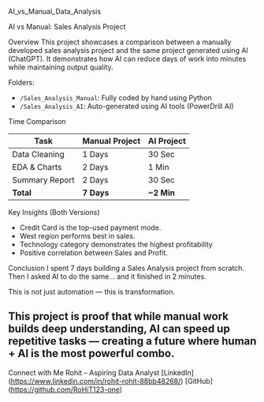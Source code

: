 AI_vs_Manual_Data_Analysis

 AI vs Manual: Sales Analysis Project

Overview
This project showcases a comparison between a manually developed sales analysis project and the same project generated using AI (ChatGPT). It demonstrates how AI can reduce days of work into minutes while maintaining output quality.

Folders:
- `/Sales_Analysis_Manual`: Fully coded by hand using Python
- `/Sales_Analysis_AI`: Auto-generated using AI tools (PowerDrill AI)

Time Comparison

| Task            | Manual Project | AI Project |
|-----------------|----------------|------------|
| Data Cleaning   | 1 Days         | 30 Sec     |
| EDA & Charts    | 2 Days         | 1 Min      |
| Summary Report  | 2 Days         | 30 Sec     |
| **Total**       | **7 Days**     | **~2 Min** |

Key Insights (Both Versions)
- Credit Card is the top-used payment mode.
- West region performs best in sales.
- Technology category demonstrates the highest profitability
- Positive correlation between Sales and Profit.

Conclusion
I spent 7 days building a Sales Analysis project from scratch.
Then I asked AI to do the same... and it finished in 2 minutes.

This is not just automation — this is transformation.

This project is proof that while manual work builds deep understanding, AI can speed up repetitive tasks — creating a future where human + AI is the most powerful combo.
---

Connect with Me
Rohit – Aspiring Data Analyst
[LinkedIn] (https://www.linkedin.com/in/rohit-rohit-88bb48268/)
[GitHub] (https://github.com/RoHiT123-one)
